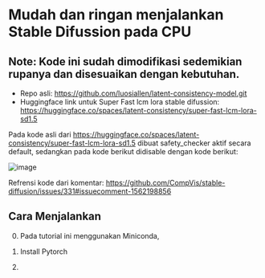 # Mudah dan ringan menjalankan Stable Difussion pada CPU

## Note: Kode ini sudah dimodifikasi sedemikian rupanya dan disesuaikan dengan kebutuhan.

- Repo asli: https://github.com/luosiallen/latent-consistency-model.git 
- Huggingface link untuk Super Fast lcm lora stable difussion: https://huggingface.co/spaces/latent-consistency/super-fast-lcm-lora-sd1.5

Pada kode asli dari https://huggingface.co/spaces/latent-consistency/super-fast-lcm-lora-sd1.5 dibuat safety_checker aktif secara default, sedangkan pada kode berikut didisable dengan kode berikut:

![image](https://github.com/Wayan123/easy-lcm-lora-stable-difussion-lightweight/assets/17795544/14f959cf-f5b0-468d-8ec8-b4cd4c67fd1f)

Refrensi kode dari komentar: https://github.com/CompVis/stable-diffusion/issues/331#issuecomment-1562198856

## Cara Menjalankan

0. Pada tutorial ini menggunakan Miniconda, 

1. Install Pytorch

   

3. 
